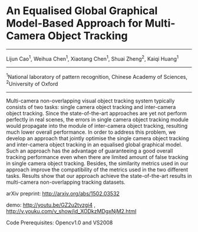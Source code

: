 An Equalised Global Graphical Model-Based Approach for Multi-Camera Object Tracking
===================

--------------------------

Lijun Cao<sup>1</sup>, Weihua Chen<sup>1</sup>, Xiaotang Chen<sup>1</sup>, Shuai Zheng<sup>2</sup>, Kaiqi Huang<sup>1</sup> 

-----------------------

<sup>1</sup>National laboratory of pattern recognition, Chinese Academy of Sciences, <sup>2</sup>University of Oxford

--------------
Multi-camera non-overlapping visual object tracking system typically consists of two tasks: single camera object tracking and inter-camera object tracking. Since the state-of-the-art approaches are yet not perform perfectly in real scenes, the errors in single camera object tracking module would propagate into the module of inter-camera object tracking, resulting much lower overall performance. In order to address this problem, we develop an approach that jointly optimise the single camera object tracking and inter-camera object tracking in an equalised global graphical model. Such an approach has the advantage of guaranteeing a good overall tracking performance even when there are limited amount of false tracking in single camera object tracking. Besides, the similarity metrics used in our approach improve the compatibility of the metrics used in the two different tasks. Results show that our approach achieve the state-of-the-art results in multi-camera non-overlapping tracking datasets.


arXiv preprint:
http://arxiv.org/abs/1502.03532

demo:
http://youtu.be/GZ2u2tvzgi4
,
http://v.youku.com/v_show/id_XODkzMDgxNjM2.html

Code Prerequisites:
Opencv1.0 and VS2008

